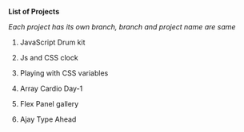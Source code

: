 **List of Projects**

_Each project has its own branch, branch and project name are same_

1. JavaScript Drum kit

2. Js and CSS clock

3. Playing with CSS variables

4. Array Cardio Day-1

5. Flex Panel gallery

6. Ajay Type Ahead
